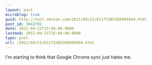 ```yaml
---
layout: post
microblog: true
guid: http://twit.vmstan.com/2011/04/21/61173385366994944.html
post_id: 3042792
date: 2011-04-21T15:04:06-0600
lastmod: 2011-04-21T15:04:06-0600
type: post
url: /2011/04/21/61173385366994944.html
---
```

I'm starting to think that Google Chrome sync just hates me.
